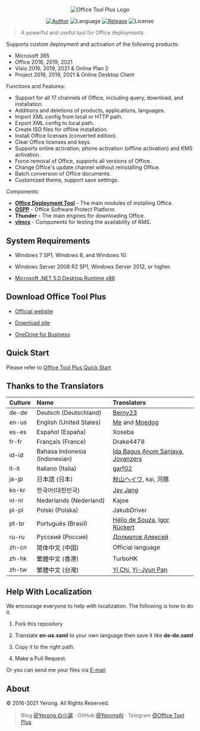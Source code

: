 #

<p align="center">
<img alt="Office Tool Plus Logo" src="https://otp.landian.vip/static/images/logo.png"/>
</p>

<p align="center">
<a href="https://www.coolhub.top/" target="_blank"><img alt="Author" src="https://img.shields.io/badge/Author-Yerong-blue?style=flat-square"/></a>
<img alt="Language" src="https://img.shields.io/badge/Language-C%23-green?style=flat-square"/>
<a href="https://otp.landian.vip/" target="_blank"><img alt="Release" src="https://img.shields.io/github/v/release/YerongAI/Office-Tool?style=flat-square"/></a>
<img alt="License" src="https://img.shields.io/github/license/YerongAI/Office-Tool?style=flat-square"/>
</p>

> A powerful and useful tool for Office deployments.

Supports custom deployment and activation of the following products:

- Microsoft 365
- Office 2016, 2019, 2021
- Visio 2016, 2019, 2021 & Online Plan 2
- Project 2016, 2019, 2021 & Online Desktop Client

Functions and Features:

- Support for all 17 channels of Office, including query, download, and installation.
- Additions and deletions of products, applications, languages.
- Import XML config from local or HTTP path.
- Export XML config to local path.
- Create ISO files for offline installation.
- Install Office licenses (converted edition).
- Clear Office licenses and keys.
- Supports online activation, phone activation (offline activation) and KMS activation.
- Force removal of Office, supports all versions of Office.
- Change Office's update channel without reinstalling Office.
- Batch conversion of Office documents.
- Customized theme, support save settings.

Components:

- **[Office Deployment Tool](https://docs.microsoft.com/en-us/deployoffice/overview-office-deployment-tool)** - The main modules of installing Office.
- **[OSPP](https://docs.microsoft.com/en-us/DeployOffice/vlactivation/tools-to-manage-volume-activation-of-office)** - Office Software Protect Platform.
- **Thunder** - The main engines for downloading Office.
- **[vlmcs](https://github.com/Wind4/vlmcsd)** - Components for testing the availability of KMS.

## System Requirements

- Windows 7 SP1, Windows 8, and Windows 10.
- Windows Server 2008 R2 SP1, Windows Server 2012, or higher.

- [Microsoft .NET 5.0 Desktop Runtime x86](https://dotnet.microsoft.com/download/dotnet/current/runtime)

## Download Office Tool Plus

- [Official website](https://otp.landian.vip/)

- [Download site](https://download.coolhub.top/)

- [OneDrive for Business](https://coolhub-my.sharepoint.com/:f:/g/personal/yerong_coolhub_onmicrosoft_com/Ev9IUbXAw01JgwrAgsIFB8YBzJebdZZpmsR9hZFAZZVDgg?e=AkSdZU)

## Quick Start

Please refer to [Office Tool Plus Quick Start](https://github.com/YerongAI/Office-Tool/wiki/Office-Tool-Plus-Quick-Start)

## Thanks to the Translators

| Culture | Name | Translators |
| :-- | :-- | :-- |
de-de | Deutsch (Deutschland) | [Berny23](https://steamcommunity.com/id/Berny23)
en-us | English (United States) | [Me](https://github.com/YerongAI) and [Moedog](https://prprpr.love)
es-es | Español (España) | Xoseba
fr-fr | Français (France) | Drake4478
id-id | Bahasa Indonesia (Indonesian) | [Ida Bagus Anom Sanjaya](https://fb.me/Anom.Sanjaya17), [Jovanzers](https://github.com/jovanzers)
it-it | Italiano (Italia) | [garf02](https://github.com/garf02)
ja-jp | 日本語 (日本) | [秋山ヘイワ](https://github.com/akio1321), kai, 河豚
ko-kr | 한국어(대한민국) | [Jay Jang](http://www.yaeyaya.com)
nl-nl | Nederlands (Nederland) | Kajoe
pl-pl | Polski (Polska) | JakubDriver
pt-br | Português (Brasil) | [Hélio de Souza](https://tinyurl.com/hdstec), [Igor Rückert](https://github.com/igorruckert)
ru-ru | Русский (Россия) | [Долматов Алексей](https://github.com/iDolmatov)
zh-cn | 简体中文 (中国) | Official language
zh-hk | 繁體中文 (香港) | TurboHK
zh-tw | 繁體中文 (台灣) | [Yi Chi](https://www.cotpear.com), [Yi-Jyun Pan](https://github.com/pan93412)

## Help With Localization

We encourage everyone to help with localization. The following is how to do it.

1. Fork this repository

2. Translate **en-us.xaml** to your own language then save it like **de-de.xaml**

3. Copy it to the right path.

4. Make a Pull Request.

Or you can send me your files via [E-mail](mailto:yerong@coolhub.top)

## About

© 2016-2021 Yerong. All Rights Reserved.

> Blog [@Yerong の小窝](https://www.coolhub.top/) · GitHub [@YerongAI](https://github.com/YerongAI) · Telegram [@Office Tool Plus](https://t.me/otp_channel)
